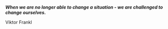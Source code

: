 _**When we are no longer able to change a situation - we are challenged to change ourselves.**_

Viktor Frankl